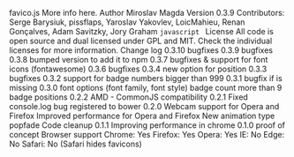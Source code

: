 favico.js More info here. Author Miroslav Magda Version 0.3.9 Contributors: Serge Barysiuk, pissflaps, Yaroslav Yakovlev, LoicMahieu, Renan Gonçalves, Adam Savitzky, Jory Graham ```javascript ``` License All code is open source and dual licensed under GPL and MIT. Check the individual licenses for more information. Change log 0.3.10 bugfixes 0.3.9 bugfixes 0.3.8 bumped version to add it to npm 0.3.7 bugfixes & support for font icons (fontawesome) 0.3.6 bugfixes 0.3.4 new option for position 0.3.3 bugfixes 0.3.2 support for badge numbers bigger than 999 0.3.1 bugfix if is missing 0.3.0 font options (font family, font style) badge count more than 9 badge positions 0.2.2 AMD - CommonJS compatibility 0.2.1 Fixed console.log bug registered to bower 0.2.0 Webcam support for Opera and Firefox Improved performance for Opera and Firefox New animation type popfade Code cleanup 0.1.1 Improving performance in chrome 0.1.0 proof of concept Browser support Chrome: Yes Firefox: Yes Opera: Yes IE: No Edge: No Safari: No (Safari hides favicons)